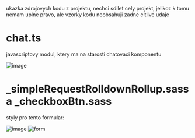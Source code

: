 ukazka zdrojovych kodu z projektu, nechci sdilet cely projekt, jelikoz k tomu nemam uplne pravo, ale vzorky kodu neobsahuji zadne citlive udaje


# chat.ts 
javascriptovy modul, ktery ma na starosti chatovaci komponentu

![image](https://github.com/user-attachments/assets/8aff0b1c-be46-41fb-a32b-38445baf9a13)

# _simpleRequestRolldownRollup.sass a _checkboxBtn.sass
styly pro tento formular:

![image](https://github.com/user-attachments/assets/a0af3d01-13f2-40c0-8eac-affee17bf7bf)
![form](https://github.com/user-attachments/assets/0d264c23-7092-4a74-afb0-8bf6b37156a8)
